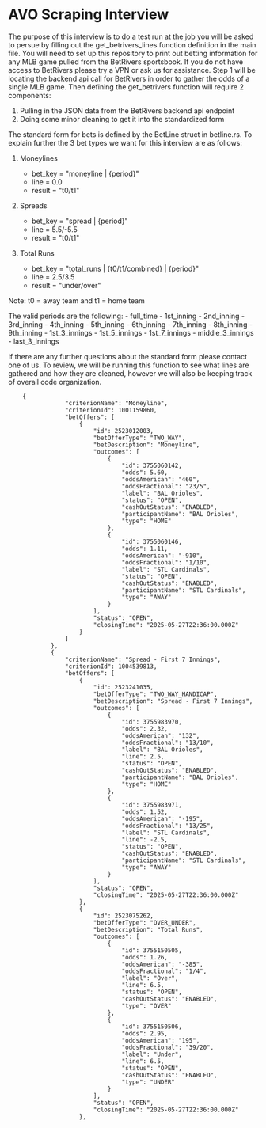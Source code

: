# AVO Scraping Interview

The purpose of this interview is to do a test run at the job you will be asked to persue by filling out the get_betrivers_lines function
definition in the main file. You will need to set up this repository to print out betting information for any MLB game pulled from the 
BetRivers sportsbook. If you do not have access to BetRivers please try a VPN or ask us for assistance. Step 1 will be locating the backend
api call for BetRivers in order to gather the odds of a single MLB game. Then defining the get_betrivers function will require 2 components:

1. Pulling in the JSON data from the BetRivers backend api endpoint
2. Doing some minor cleaning to get it into the standardized form

The standard form for bets is defined by the BetLine struct in betline.rs. To explain further the 3 bet types we want for this interview 
are as follows:

1. Moneylines
    - bet_key = "moneyline | {period}"
    - line = 0.0
    - result = "t0/t1"

2. Spreads
    - bet_key = "spread | {period}"
    - line = 5.5/-5.5
    - result = "t0/t1"

3. Total Runs
    - bet_key = "total_runs | {t0/t1/combined} | {period}"
    - line = 2.5/3.5
    - result = "under/over"

Note: t0 = away team and t1 = home team

The valid periods are the following:
    - full_time
    - 1st_inning
    - 2nd_inning
    - 3rd_inning
    - 4th_inning
    - 5th_inning
    - 6th_inning
    - 7th_inning
    - 8th_inning
    - 9th_inning
    - 1st_3_innings
    - 1st_5_innings
    - 1st_7_innings
    - middle_3_innings
    - last_3_innings

If there are any further questions about the standard form please contact one of us. To review, we will be running this function to see
what lines are gathered and how they are cleaned, however we will also be keeping track of overall code organization.


        {
                    "criterionName": "Moneyline",
                    "criterionId": 1001159860,
                    "betOffers": [
                        {
                            "id": 2523012003,
                            "betOfferType": "TWO_WAY",
                            "betDescription": "Moneyline",
                            "outcomes": [
                                {
                                    "id": 3755060142,
                                    "odds": 5.60,
                                    "oddsAmerican": "460",
                                    "oddsFractional": "23/5",
                                    "label": "BAL Orioles",
                                    "status": "OPEN",
                                    "cashOutStatus": "ENABLED",
                                    "participantName": "BAL Orioles",
                                    "type": "HOME"
                                },
                                {
                                    "id": 3755060146,
                                    "odds": 1.11,
                                    "oddsAmerican": "-910",
                                    "oddsFractional": "1/10",
                                    "label": "STL Cardinals",
                                    "status": "OPEN",
                                    "cashOutStatus": "ENABLED",
                                    "participantName": "STL Cardinals",
                                    "type": "AWAY"
                                }
                            ],
                            "status": "OPEN",
                            "closingTime": "2025-05-27T22:36:00.000Z"
                        }
                    ]
                },
                {
                    "criterionName": "Spread - First 7 Innings",
                    "criterionId": 1004539813,
                    "betOffers": [
                        {
                            "id": 2523241035,
                            "betOfferType": "TWO_WAY_HANDICAP",
                            "betDescription": "Spread - First 7 Innings",
                            "outcomes": [
                                {
                                    "id": 3755983970,
                                    "odds": 2.32,
                                    "oddsAmerican": "132",
                                    "oddsFractional": "13/10",
                                    "label": "BAL Orioles",
                                    "line": 2.5,
                                    "status": "OPEN",
                                    "cashOutStatus": "ENABLED",
                                    "participantName": "BAL Orioles",
                                    "type": "HOME"
                                },
                                {
                                    "id": 3755983971,
                                    "odds": 1.52,
                                    "oddsAmerican": "-195",
                                    "oddsFractional": "13/25",
                                    "label": "STL Cardinals",
                                    "line": -2.5,
                                    "status": "OPEN",
                                    "cashOutStatus": "ENABLED",
                                    "participantName": "STL Cardinals",
                                    "type": "AWAY"
                                }
                            ],
                            "status": "OPEN",
                            "closingTime": "2025-05-27T22:36:00.000Z"
                        },
                        {
                            "id": 2523075262,
                            "betOfferType": "OVER_UNDER",
                            "betDescription": "Total Runs",
                            "outcomes": [
                                {
                                    "id": 3755150505,
                                    "odds": 1.26,
                                    "oddsAmerican": "-385",
                                    "oddsFractional": "1/4",
                                    "label": "Over",
                                    "line": 6.5,
                                    "status": "OPEN",
                                    "cashOutStatus": "ENABLED",
                                    "type": "OVER"
                                },
                                {
                                    "id": 3755150506,
                                    "odds": 2.95,
                                    "oddsAmerican": "195",
                                    "oddsFractional": "39/20",
                                    "label": "Under",
                                    "line": 6.5,
                                    "status": "OPEN",
                                    "cashOutStatus": "ENABLED",
                                    "type": "UNDER"
                                }
                            ],
                            "status": "OPEN",
                            "closingTime": "2025-05-27T22:36:00.000Z"
                        },